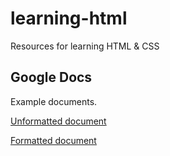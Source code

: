 learning-html
=============

Resources for learning HTML &amp; CSS

## Google Docs

Example documents.

[Unformatted document](https://docs.google.com/document/d/1b_mn542-pMEjs3digupa3jpJP6Do_H7YT0zlb-OPFi8/edit?usp=sharing)

[Formatted document](https://docs.google.com/document/d/1Ecbd0PqRPpQnHe1JVKCBV3wtTzXn3Xie85qzBVi8cYE/edit?usp=sharing)
